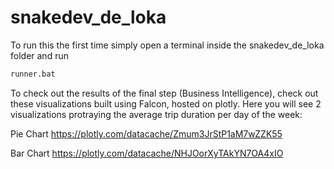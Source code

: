 # snakedev_de_loka
To run this the first time simply open a terminal inside the snakedev_de_loka folder and run

```bash
runner.bat
```

To check out the results of the final step (Business Intelligence), check out these visualizations built using Falcon, hosted on plotly. Here you will see 2 visualizations protraying the average trip duration per day of the week:

Pie Chart
https://plotly.com/datacache/Zmum3JrStP1aM7wZZK55

Bar Chart
https://plotly.com/datacache/NHJOorXyTAkYN7OA4xIO
